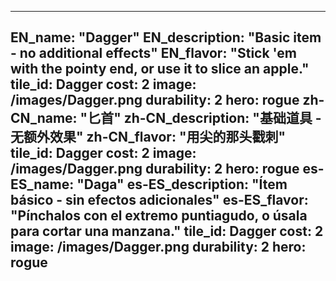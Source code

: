 ---

EN_name: "Dagger"
EN_description: "Basic item - no additional effects"
EN_flavor: "Stick 'em with the pointy end, or use it to slice an apple."
tile_id: Dagger
cost: 2
image: /images/Dagger.png
durability: 2
hero: rogue
zh-CN_name: "匕首"
zh-CN_description: "基础道具 - 无额外效果"
zh-CN_flavor: "用尖的那头戳刺"
tile_id: Dagger
cost: 2
image: /images/Dagger.png
durability: 2
hero: rogue
es-ES_name: "Daga"
es-ES_description: "Ítem básico - sin efectos adicionales"
es-ES_flavor: "Pínchalos con el extremo puntiagudo, o úsala para cortar una manzana."
tile_id: Dagger
cost: 2
image: /images/Dagger.png
durability: 2
hero: rogue
---